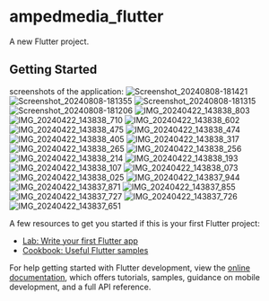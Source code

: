 # ampedmedia_flutter

A new Flutter project.

## Getting Started
screenshots of the application:
![Screenshot_20240808-181421](https://github.com/user-attachments/assets/bb07bf0c-babc-4f36-b4a3-ec3a98bcf89a)
![Screenshot_20240808-181355](https://github.com/user-attachments/assets/ec533a67-1332-403f-b8d2-aa3ce14ab6f1)
![Screenshot_20240808-181315](https://github.com/user-attachments/assets/94f228b0-7322-4811-b786-0e3c7fa7768f)
![Screenshot_20240808-181206](https://github.com/user-attachments/assets/5388087c-40c9-45fd-b451-030c5ca6e713)
![IMG_20240422_143838_803](https://github.com/user-attachments/assets/1907ebdf-039d-4fd5-8ff7-9708acf154f7)
![IMG_20240422_143838_710](https://github.com/user-attachments/assets/48e21f25-f1d2-46b4-820e-96915203a1ef)
![IMG_20240422_143838_602](https://github.com/user-attachments/assets/c5ca514a-f1c4-4294-be71-7dcdad0dee2c)
![IMG_20240422_143838_475](https://github.com/user-attachments/assets/00ae51db-181b-49fa-8d61-e28c80b3ac16)
![IMG_20240422_143838_474](https://github.com/user-attachments/assets/842e8850-5360-45b0-921f-07a1120739f0)
![IMG_20240422_143838_405](https://github.com/user-attachments/assets/24adb0c0-7069-403c-a9fa-f063317dafca)
![IMG_20240422_143838_317](https://github.com/user-attachments/assets/766c3b68-6772-4dcd-b14c-9e4848cdf465)
![IMG_20240422_143838_265](https://github.com/user-attachments/assets/71d4b192-c172-4f71-9469-36f9b147138b)
![IMG_20240422_143838_256](https://github.com/user-attachments/assets/7f647500-5fc8-4316-9580-248785abf3d3)
![IMG_20240422_143838_214](https://github.com/user-attachments/assets/9fbc03d1-a3dc-4129-b151-3ee5cdc63f1d)
![IMG_20240422_143838_193](https://github.com/user-attachments/assets/d4bacc55-1424-4ba1-bfb5-456000e5023c)
![IMG_20240422_143838_107](https://github.com/user-attachments/assets/25e3688d-dca9-45f9-8f63-9e05a761cc4c)
![IMG_20240422_143838_073](https://github.com/user-attachments/assets/eb037c48-8347-4ef7-be2d-e8ce6fd49f48)
![IMG_20240422_143838_025](https://github.com/user-attachments/assets/21214eac-b721-403f-832c-4e84ede8b787)
![IMG_20240422_143837_944](https://github.com/user-attachments/assets/9bb49beb-9d92-4bab-b045-1b71510dc786)
![IMG_20240422_143837_871](https://github.com/user-attachments/assets/0bf3bd68-3780-4cb4-a9f1-163639190eb3)
![IMG_20240422_143837_855](https://github.com/user-attachments/assets/2d14b345-09c5-4864-a3c1-e6cf096ef7d3)
![IMG_20240422_143837_727](https://github.com/user-attachments/assets/df1c375f-26e2-4c96-ba4a-aa3fb3b1a3b1)
![IMG_20240422_143837_726](https://github.com/user-attachments/assets/e45ed4af-23ce-49cd-9636-599e43fe1206)
![IMG_20240422_143837_651](https://github.com/user-attachments/assets/48b90b22-8e90-4335-84e3-9a1b2d2fd482)


A few resources to get you started if this is your first Flutter project:

- [Lab: Write your first Flutter app](https://docs.flutter.dev/get-started/codelab)
- [Cookbook: Useful Flutter samples](https://docs.flutter.dev/cookbook)

For help getting started with Flutter development, view the
[online documentation](https://docs.flutter.dev/), which offers tutorials,
samples, guidance on mobile development, and a full API reference.
